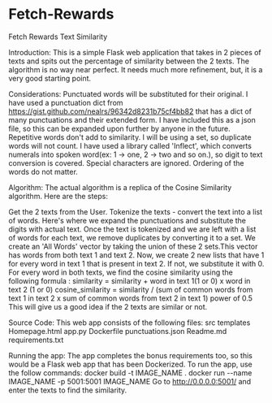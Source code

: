 # Fetch-Rewards
Fetch Rewards Text Similarity

Introduction:
This is a simple Flask web application that takes in 2 pieces of texts and spits out the percentage of similarity between the 2 texts.
The algorithm is no way near perfect. It needs much more refinement, but, it is a very good starting point.

Considerations:
Punctuated words will be substituted for their original. I have used a punctuation dict from https://gist.github.com/nealrs/96342d8231b75cf4bb82 that has a dict of many punctuations and their extended form. I have included this as a json file, so this can be expanded upon further by anyone in the future.
Repetitive words don't add to similarity. I will be using a set, so duplicate words will not count.
I have used a library called 'Inflect', which converts numerals into spoken word(ex: 1 -> one, 2 -> two and so on.), so digit to text conversion is covered.
Special characters are ignored.
Ordering of the words do not matter.

Algorithm:
The actual algorithm is a replica of the Cosine Similarity algorithm. Here are the steps:

Get the 2 texts from the User.
Tokenize the texts - convert the text into a list of words. Here's where we expand the punctuations and substitute the digits with actual text.
Once the text is tokenized and we are left with a list of words for each text, we remove duplicates by converting it to a set.
We create an 'All Words' vector by taking the union of these 2 sets.This vector has words from both text 1 and text 2.
Now, we create 2 new lists that have 1 for every word in text 1 that is present in text 2. If not, we substitute it with 0.
For every word in both texts, we find the cosine similarity using the following formula :
similarity = similarity + word in text 1(1 or 0) x word in text 2 (1 or 0)
cosine_similarity = similarity / (sum of common words from text 1 in text 2 x sum of common words from text 2 in text 1) power of 0.5
This will give us a good idea if the 2 texts are similar or not.

Source Code:
This web app consists of the following files:
    src
        templates
            Homepage.html
        app.py
        Dockerfile
        punctuations.json
        Readme.md
        requirements.txt

Running the app:
The app completes the bonus requirements too, so this would be a Flask web app that has been Dockerized.
To run the app, use the follow commands:
    docker build -t IMAGE_NAME .
    docker run --name IMAGE_NAME -p 5001:5001 IMAGE_NAME
Go to http://0.0.0.0:5001/ and enter the texts to find the similarity.
